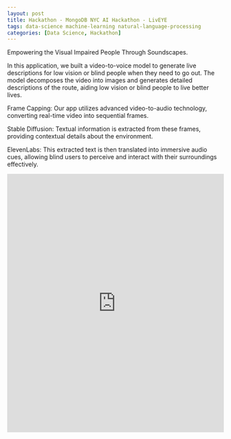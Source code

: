 ```yaml
---
layout: post
title: Hackathon - MongoDB NYC AI Hackathon - LivEYE
tags: data-science machine-learning natural-language-processing
categories: [Data Science, Hackathon]
---
```

Empowering the Visual Impaired People Through Soundscapes.

In this application, we built a video-to-voice model to generate live descriptions for low vision or blind people when they need to go out. The model decomposes the video into images and generates detailed descriptions of the route, aiding low vision or blind people to live better lives.


Frame Capping:
Our app utilizes advanced video-to-audio technology, converting real-time video into sequential frames.

Stable Diffusion:
Textual information is extracted from these frames, providing contextual details about the environment.

ElevenLabs:
This extracted text is then translated into immersive audio cues, allowing blind users to perceive and interact with their surroundings effectively.


<iframe src='https://docs.google.com/presentation/d/13gEAvZqDkxrEA1azFC0_RGGbXIRjisezwh2rCkad5LI/edit?usp=sharing' width='100%' height='600px' frameborder='0'>

